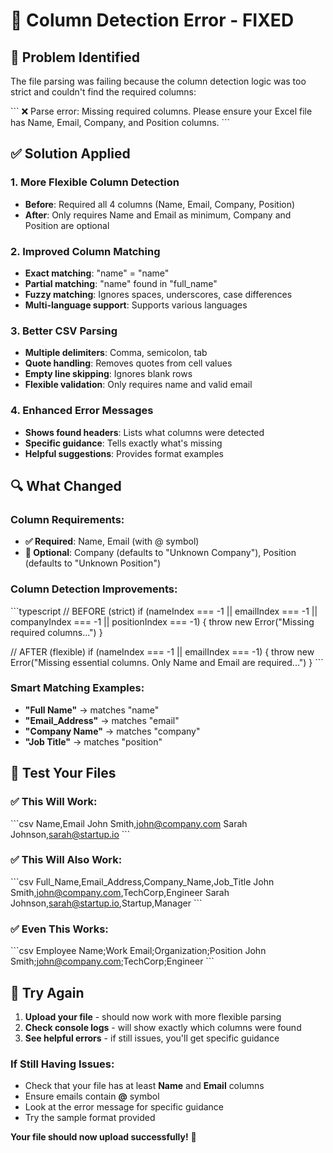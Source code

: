 # 🔧 Column Detection Error - FIXED

## 🎯 **Problem Identified**

The file parsing was failing because the column detection logic was too strict and couldn't find the required columns:

\`\`\`
❌ Parse error: Missing required columns. Please ensure your Excel file has Name, Email, Company, and Position columns.
\`\`\`

## ✅ **Solution Applied**

### **1. More Flexible Column Detection**
- **Before**: Required all 4 columns (Name, Email, Company, Position)
- **After**: Only requires Name and Email as minimum, Company and Position are optional

### **2. Improved Column Matching**
- **Exact matching**: "name" = "name"
- **Partial matching**: "name" found in "full_name"
- **Fuzzy matching**: Ignores spaces, underscores, case differences
- **Multi-language support**: Supports various languages

### **3. Better CSV Parsing**
- **Multiple delimiters**: Comma, semicolon, tab
- **Quote handling**: Removes quotes from cell values
- **Empty line skipping**: Ignores blank rows
- **Flexible validation**: Only requires name and valid email

### **4. Enhanced Error Messages**
- **Shows found headers**: Lists what columns were detected
- **Specific guidance**: Tells exactly what's missing
- **Helpful suggestions**: Provides format examples

## 🔍 **What Changed**

### **Column Requirements:**
- **✅ Required**: Name, Email (with @ symbol)
- **📝 Optional**: Company (defaults to "Unknown Company"), Position (defaults to "Unknown Position")

### **Column Detection Improvements:**
\`\`\`typescript
// BEFORE (strict)
if (nameIndex === -1 || emailIndex === -1 || companyIndex === -1 || positionIndex === -1) {
  throw new Error("Missing required columns...")
}

// AFTER (flexible)
if (nameIndex === -1 || emailIndex === -1) {
  throw new Error("Missing essential columns. Only Name and Email are required...")
}
\`\`\`

### **Smart Matching Examples:**
- **"Full Name"** → matches "name"
- **"Email_Address"** → matches "email"  
- **"Company Name"** → matches "company"
- **"Job Title"** → matches "position"

## 🧪 **Test Your Files**

### **✅ This Will Work:**
\`\`\`csv
Name,Email
John Smith,john@company.com
Sarah Johnson,sarah@startup.io
\`\`\`

### **✅ This Will Also Work:**
\`\`\`csv
Full_Name,Email_Address,Company_Name,Job_Title
John Smith,john@company.com,TechCorp,Engineer
Sarah Johnson,sarah@startup.io,Startup,Manager
\`\`\`

### **✅ Even This Works:**
\`\`\`csv
Employee Name;Work Email;Organization;Position
John Smith;john@company.com;TechCorp;Engineer
\`\`\`

## 🚀 **Try Again**

1. **Upload your file** - should now work with more flexible parsing
2. **Check console logs** - will show exactly which columns were found
3. **See helpful errors** - if still issues, you'll get specific guidance

### **If Still Having Issues:**
- Check that your file has at least **Name** and **Email** columns
- Ensure emails contain **@** symbol
- Look at the error message for specific guidance
- Try the sample format provided

**Your file should now upload successfully!** 🎯
